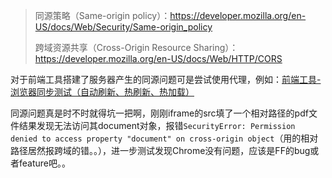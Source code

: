 > 同源策略（Same-origin policy）：https://developer.mozilla.org/en-US/docs/Web/Security/Same-origin_policy
> 
> 跨域资源共享（Cross-Origin Resource Sharing）：https://developer.mozilla.org/en-US/docs/Web/HTTP/CORS

对于前端工具搭建了服务器产生的同源问题可是尝试使用代理，例如：[前端工具-浏览器同步测试（自动刷新、热刷新、热加载）](https://note.youdao.com/)

同源问题真是时不时就得坑一把啊，刚刚iframe的src填了一个相对路径的pdf文件结果发现无法访问其document对象，报错`SecurityError: Permission denied to access property "document" on cross-origin object`（用的相对路径居然报跨域的错。。），进一步测试发现Chrome没有问题，应该是FF的bug或者feature吧。。


